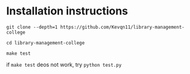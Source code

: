 

# Installation instructions

```
git clone --depth=1 https://github.com/Kevqn11/library-management-college

cd library-management-college

make test
```
if `make test` deos not work, try `python test.py`